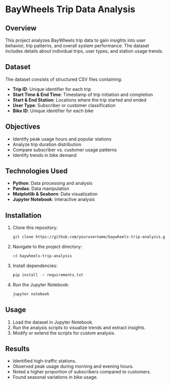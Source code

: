 # BayWheels Trip Data Analysis

## Overview
This project analyzes BayWheels trip data to gain insights into user behavior, trip patterns, and overall system performance. The dataset includes details about individual trips, user types, and station usage trends.

## Dataset
The dataset consists of structured CSV files containing:
- **Trip ID**: Unique identifier for each trip
- **Start Time & End Time**: Timestamp of trip initiation and completion
- **Start & End Station**: Locations where the trip started and ended
- **User Type**: Subscriber or customer classification
- **Bike ID**: Unique identifier for each bike

## Objectives
- Identify peak usage hours and popular stations
- Analyze trip duration distribution
- Compare subscriber vs. customer usage patterns
- Identify trends in bike demand

## Technologies Used
- **Python**: Data processing and analysis
- **Pandas**: Data manipulation
- **Matplotlib & Seaborn**: Data visualization
- **Jupyter Notebook**: Interactive analysis

## Installation
1. Clone this repository:
   ```sh
   git clone https://github.com/yourusername/baywheels-trip-analysis.git
   ```
2. Navigate to the project directory:
   ```sh
   cd baywheels-trip-analysis
   ```
3. Install dependencies:
   ```sh
   pip install -r requirements.txt
   ```
4. Run the Jupyter Notebook:
   ```sh
   jupyter notebook
   ```

## Usage
1. Load the dataset in Jupyter Notebook.
2. Run the analysis scripts to visualize trends and extract insights.
3. Modify or extend the scripts for custom analysis.

## Results
- Identified high-traffic stations.
- Observed peak usage during morning and evening hours.
- Noted a higher proportion of subscribers compared to customers.
- Found seasonal variations in bike usage.

